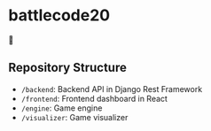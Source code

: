 # battlecode20

🐢

## Repository Structure

- `/backend`: Backend API in Django Rest Framework
- `/frontend`: Frontend dashboard in React
- `/engine`: Game engine
- `/visualizer`: Game visualizer
